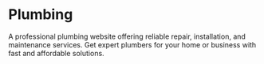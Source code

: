# Plumbing
A professional plumbing website offering reliable repair, installation, and maintenance services. Get expert plumbers for your home or business with fast and affordable solutions.
